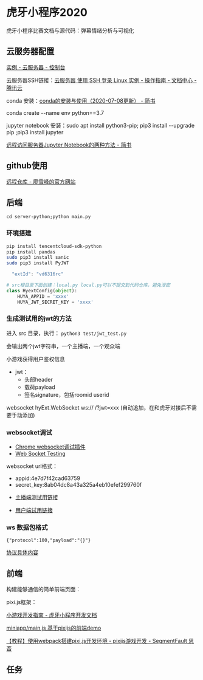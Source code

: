 # 虎牙小程序2020

虎牙小程序比赛文档与源代码：弹幕情绪分析与可视化

## 云服务器配置

[实例 - 云服务器 - 控制台](https://console.cloud.tencent.com/cvm/instance/detail?searchParams=rid%3D1&rid=1&id=ins-97s4k0jy)

云服务器SSH链接：[云服务器 使用 SSH 登录 Linux 实例 - 操作指南 - 文档中心 - 腾讯云](https://cloud.tencent.com/document/product/213/35700)

conda 安装：[conda的安装与使用（2020-07-08更新） - 简书](https://www.jianshu.com/p/edaa744ea47d)

conda create --name env python==3.7

jupyter notebook 安装：sudo apt install python3-pip; pip3 install --upgrade pip ;pip3 install jupyter

[远程访问服务器Jupyter Notebook的两种方法 - 简书](https://www.jianshu.com/p/8fc3cd032d3c)

## github使用

[远程仓库 - 廖雪峰的官方网站](https://www.liaoxuefeng.com/wiki/896043488029600/896954117292416)

## 后端

`cd server-python;python main.py`

### 环境搭建

```bash
pip install tencentcloud-sdk-python
pip install pandas
sudo pip3 install sanic
sudo pip3 install PyJWT
```

```js
  "extId": "vd6316rc"
```

```py
# src根目录下面创建：local.py local.py可以不提交到代码仓库，避免泄密
class HyextConfig(object):
    HUYA_APPID = 'xxxx'
    HUYA_JWT_SECRET_KEY = 'xxxx'
```

<!-- 编辑 `main.py`, 把远程调试代码取消注释：
`sudo pip3 install websocket-client`

```py
# import ptvsd
# ptvsd.enable_attach(address = ('localhost', 5678))
# ptvsd.wait_for_attach()
``` -->

### 生成测试用的jwt的方法

进入 src 目录，执行：
`python3 test/jwt_test.py`

会输出两个jwt字符串，一个主播端，一个观众端

小游戏获得用户鉴权信息

- jwt：
  - 头部header
  - 载荷payload
  - 签名signature，包括roomid userid

websocket hyExt.WebSocket ws:// /?jwt=xxx (自动追加，在和虎牙对接后不需要手动添加)

### websocket调试

- [Chrome websocket调试插件](https://www.ijidi.cn/crx-download/pfdhoblngboilpfeibdedpjgfnlcodoo-013.html)
- [Web Socket Testing](chrome-extension://fgponpodhbmadfljofbimhhlengambbn/index.html)

websocket url格式：

- appid:4e7d7f42cad63759
- secret_key:8ab04dc8a43a325a4eb10efef299760f

<!-- 主播jwt:
encoded payload:{'creator': 'DEV', 'role': 'P', 'profileId': '10000', 'extId': 'extId', 'roomId': '22751564', 'userId': '10000', 'iat': 1595468723, 'exp': 1598060723, 'appId': '4e7d7f42cad63759'} jwt:eyJ0eXAiOiJKV1QiLCJhbGciOiJIUzI1NiJ9.eyJjcmVhdG9yIjoiREVWIiwicm9sZSI6IlAiLCJwcm9maWxlSWQiOiIxMDAwMCIsImV4dElkIjoiZXh0SWQiLCJyb29tSWQiOiIyMjc1MTU2NCIsInVzZXJJZCI6IjEwMDAwIiwiaWF0IjoxNTk1NDY4NzIzLCJleHAiOjE1OTgwNjA3MjMsImFwcElkIjoiNGU3ZDdmNDJjYWQ2Mzc1OSJ9.Pt3Nj5NH4OKZGqlhPeKhzoOAVZ-Crj5H1dGjwckokhI
观众jwt:
encoded payload:{'creator': 'DEV', 'role': 'U', 'profileId': 'jm6L3RAw1dtSrfGOTxpB', 'extId': 'extId', 'roomId': '22751564', 'userId': '20000', 'iat': 1595468723, 'exp': 1598060723, 'appId': '4e7d7f42cad63759'} jwt:eyJ0eXAiOiJKV1QiLCJhbGciOiJIUzI1NiJ9.eyJjcmVhdG9yIjoiREVWIiwicm9sZSI6IlUiLCJwcm9maWxlSWQiOiJqbTZMM1JBdzFkdFNyZkdPVHhwQiIsImV4dElkIjoiZXh0SWQiLCJyb29tSWQiOiIyMjc1MTU2NCIsInVzZXJJZCI6IjIwMDAwIiwiaWF0IjoxNTk1NDY4NzIzLCJleHAiOjE1OTgwNjA3MjMsImFwcElkIjoiNGU3ZDdmNDJjYWQ2Mzc1OSJ9.0Byo7Y011EqOgIGI1mZ2MaGvCGLOCE7OIgaLZI5zn2k -->

- [主播端测试用链接](ws://106.52.117.231:9090/ws?jwt=eyJ0eXAiOiJKV1QiLCJhbGciOiJIUzI1NiJ9.eyJjcmVhdG9yIjoiREVWIiwicm9sZSI6IlAiLCJwcm9maWxlSWQiOiIxMDAwMCIsImV4dElkIjoiZXh0SWQiLCJyb29tSWQiOiIyMjc1MTU2NCIsInVzZXJJZCI6IjEwMDAwIiwiaWF0IjoxNTk1NDY4NzIzLCJleHAiOjE1OTgwNjA3MjMsImFwcElkIjoiNGU3ZDdmNDJjYWQ2Mzc1OSJ9.Pt3Nj5NH4OKZGqlhPeKhzoOAVZ-Crj5H1dGjwckokhI)

- [用户端试用链接](ws://106.52.117.231:9090/ws?jwt=eyJ0eXAiOiJKV1QiLCJhbGciOiJIUzI1NiJ9.eyJjcmVhdG9yIjoiREVWIiwicm9sZSI6IlUiLCJwcm9maWxlSWQiOiJqbTZMM1JBdzFkdFNyZkdPVHhwQiIsImV4dElkIjoiZXh0SWQiLCJyb29tSWQiOiIyMjc1MTU2NCIsInVzZXJJZCI6IjIwMDAwIiwiaWF0IjoxNTk1NDY4NzIzLCJleHAiOjE1OTgwNjA3MjMsImFwcElkIjoiNGU3ZDdmNDJjYWQ2Mzc1OSJ9.0Byo7Y011EqOgIGI1mZ2MaGvCGLOCE7OIgaLZI5zn2k)

### ws 数据包格式

`{"protocol":100,"payload":"{}"}`

[协议具体内容](server-python/logic/protocol.py)

## 前端

构建能够通信的简单前端页面：

pixi.js框架：

[小游戏开发指南 - 虎牙小程序开发文档](https://dev.huya.com/docs/#/game/index)

[miniapp/main.js 基于pixijs的前端demo](https://github.com/huya-ext/miniapp/blob/ed805fe78d/examples/game-common-demo-a/client-pixi-js)

[【教程】使用webpack搭建pixi.js开发环境 - pixijs游戏开发 - SegmentFault 思否](https://segmentfault.com/a/1190000021724296)

<!-- React框架：

[React 元素渲染 | 菜鸟教程](https://www.runoob.com/react/react-rendering-elements.html)

[技术栈 - 虎牙小程序开发文档](http://dev.huya.com/docs#/base/stack)

代码分为viewer和streamer两个版本

index.js：观众端的入口文件
index_streamer.js：主播端的入口文件

执行顺序 index -> App(实例) -->

## 任务

